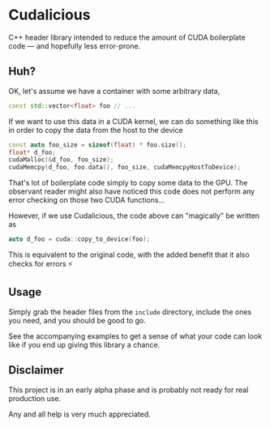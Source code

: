 # Cudalicious

C++ header library intended to reduce the amount of CUDA boilerplate code — and
hopefully less error-prone.

## Huh?
OK, let's assume we have a container with some arbitrary data,

``` c++
const std::vector<float> foo // ...
```

If we want to use this data in a CUDA kernel, we can do something like this in
order to copy the data from the host to the device

``` c++
const auto foo_size = sizeof(float) * foo.size();
float* d_foo;
cudaMalloc(&d_foo, foo_size);
cudaMemcpy(d_foo, foo.data(), foo_size, cudaMemcpyHostToDevice);
```

That's lot of boilerplate code simply to copy some data to the GPU. The
observant reader might also have noticed this code does not perform any error
checking on those two CUDA functions...

However, if we use Cudalicious, the code above can "magically" be written as

``` c++
auto d_foo = cuda::copy_to_device(foo);
```

This is equivalent to the original code, with the added benefit that it also
checks for errors :zap:

## Usage
Simply grab the header files from the `include` directory, include the ones you
need, and you should be good to go.

See the accompanying examples to get a sense of what your code can look like if
you end up giving this library a chance.

## Disclaimer
This project is in an early alpha phase and is probably not ready for real
production use.

Any and all help is very much appreciated.
